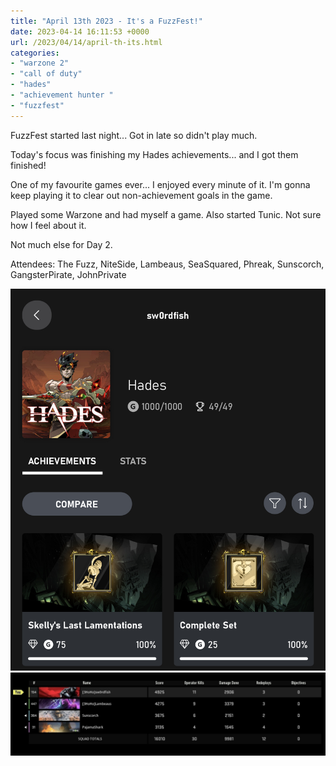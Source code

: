 ```yaml
---
title: "April 13th 2023 - It's a FuzzFest!"
date: 2023-04-14 16:11:53 +0000
url: /2023/04/14/april-th-its.html
categories:
- "warzone 2"
- "call of duty"
- "hades"
- "achievement hunter "
- "fuzzfest"
---
```

FuzzFest started last night...  Got in late so didn't play much.

Today's focus was finishing my Hades achievements... and I got them finished!

One of my favourite games ever...  I enjoyed every minute of it.  I'm gonna keep playing it to clear out non-achievement goals in the game.

Played some Warzone and had myself a game. Also started Tunic. Not sure how I feel about it.

Not much else for Day 2.

Attendees: The Fuzz, NiteSide, Lambeaus, SeaSquared, Phreak, Sunscorch, GangsterPirate, JohnPrivate


![image](uploads/2023/a61ec3c8c2.jpg)
![image](uploads/2023/ae61cd9cb4.jpg)